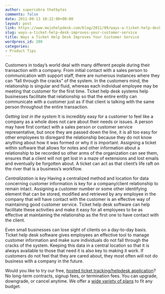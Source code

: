 ```yaml
---
author: supercobra thatbytes
comments: false
date: 2011-09-13 10:22:00+00:00
layout: post
link: https://www.mojohelpdesk.com/blog/2011/09/ways-a-ticket-help-desk-improves-your-customer-service/
slug: ways-a-ticket-help-desk-improves-your-customer-service
title: Ways a Ticket Help Desk Improves Your Customer Service
wordpress_id: 209
categories:
- Product Tips
---
```


Customers in today’s world deal with many different people during their transaction with a company. From initial contact with a sales person to communication with support staff, there are numerous instances where they can “fall through the cracks” of the system. In the customers mind, the relationship is singular and fluid, whereas each individual employee may be meeting that customer for the first time. Ticket help desk systems help businesses facilitate that relationship so that the entire entity can communicate with a customer just as if that client is talking with the same person throughout the entire transaction.


_Getting lost in the system_
It is incredibly easy for a customer to feel like a company as a whole does not care about their needs or issues. A person may have first contact with a sales person or customer service representative, but once they are passed down the line, it is all too easy for other employees to disregard the relationship because they do not know anything about how it was formed or why it is important. Assigning a ticket within software that allows for notes and other information about a relationship to be recorded so other arms of the organization can see them, ensures that a client will not get lost in a maze of extensions and lost emails and eventually be forgotten about. A ticket can act as that client’s life raft on the river that is a business’s workflow.

_Centralization is key_
Having a centralized method and location for data concerning customer information is key for a company/client relationship to remain intact. Assigning a customer number or some other identifying element that can be stored, modified and retrieved by any employee in the company that will have contact with the customer is an effective way of maintaining good customer service. Ticket help desk software can help facilitate these activities and make it easy for all employees to be as effective at maintaining the relationship as the first one to have contact with the client.

Even small businesses can lose sight of clients on a day-to-day basis. Ticket help desk software gives employees an effective tool to manage customer information and make sure individuals do not fall through the cracks of the system. Keeping this data in a central location so that it is always available to those that need it is also key to making it work. If customers do not feel that they are cared about, they most often will not do business with a company in the future.





Would you like to try our free, [ hosted ticket tracking/helpdesk application](http://www.mojohelpdesk.com/)? No long-term contracts, signup fees, or termination fees. You can upgrade, downgrade, or cancel anytime. We offer a [wide variety of plans](http://signup.mojohelpdesk.com/signup) to fit any budget.



